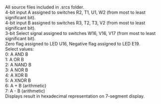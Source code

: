 All source files included in .srcs folder. </br>
4-bit input A assigned to switches R2, T1, U1, W2 (from most to least significant bit). </br>
4-bit input B assigned to switches R3, T2, T3, V2 (from most to least significant bit). </br>
3-bit Select signal assigned to switches W16, V16, V17 (from most to least significant bit). </br>
Zero flag assigned to LED U16, Negative flag assigned to LED E19. </br>
Select values: </br>
  0: A AND B </br>
  1: A OR B </br>
  2: A NAND B </br>
  3: A NOR B </br>
  4: A XOR B </br>
  5: A XNOR B </br>
  6: A + B (arithmetic) </br>
  7: A - B (arithmetic) </br>
Displays result in hexadecimal representation on 7-segment display.
